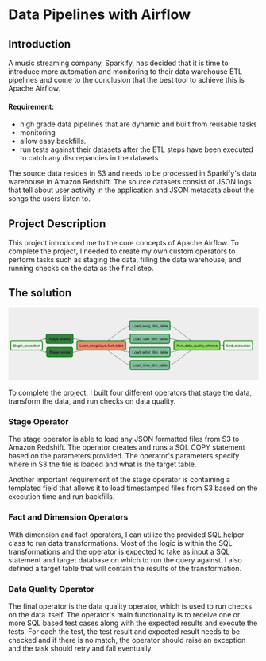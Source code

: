 # Data Pipelines with Airflow

## Introduction
A music streaming company, Sparkify, has decided that it is time to introduce more automation and monitoring to their data warehouse ETL pipelines and come to the conclusion that the best tool to achieve this is Apache Airflow.

#### Requirement:
- high grade data pipelines that are dynamic and built from reusable tasks
- monitoring
- allow easy backfills. 
- run tests against their datasets after the ETL steps have been executed to catch any discrepancies in the datasets

The source data resides in S3 and needs to be processed in Sparkify's data warehouse in Amazon Redshift. The source datasets consist of JSON logs that tell about user activity in the application and JSON metadata about the songs the users listen to.

## Project Description
This project introduced me to the core concepts of Apache Airflow. To complete the project, I needed to create my own custom operators to perform tasks such as staging the data, filling the data warehouse, and running checks on the data as the final step.

## The solution

![dag view](dag.png)

To complete the project, I built four different operators that stage the data, transform the data, and run checks on data quality.

### Stage Operator
The stage operator is able to load any JSON formatted files from S3 to Amazon Redshift. The operator creates and runs a SQL COPY statement based on the parameters provided. The operator's parameters specify where in S3 the file is loaded and what is the target table.

Another important requirement of the stage operator is containing a templated field that allows it to load timestamped files from S3 based on the execution time and run backfills.

### Fact and Dimension Operators
With dimension and fact operators, I can utilize the provided SQL helper class to run data transformations. Most of the logic is within the SQL transformations and the operator is expected to take as input a SQL statement and target database on which to run the query against. I also defined a target table that will contain the results of the transformation.

### Data Quality Operator
The final operator is the data quality operator, which is used to run checks on the data itself. The operator's main functionality is to receive one or more SQL based test cases along with the expected results and execute the tests. For each the test, the test result and expected result needs to be checked and if there is no match, the operator should raise an exception and the task should retry and fail eventually.
